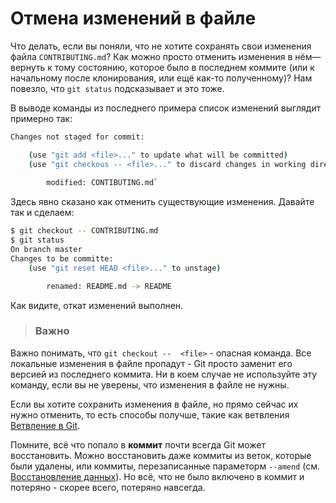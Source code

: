 # Отмена изменений в файле 
Что делать, если вы поняли, что не хотите сохранять свои изменения файла `CONTRIBUTING.md`? Как можно просто отменить изменения в нём—вернуть к тому состоянию, которое было в последнем коммите (или к начальному после клонирования, или ещё как-то полученному)? Нам повезло, что `git status` подсказывает и это тоже.

В выводе команды из последнего примера список изменений выглядит примерно так:

``` bash
Changes not staged for commit:

    (use "git add <file>..." to update what will be committed)
    (use "git checkous -- <file>..." to discard changes in working directory)
    
        modified: CONTIBUTING.md`
```
Здесь явно сказано как отменить существующие изменения. Давайте так и сделаем:

``` bash
$ git checkout -- CONTRIBUTING.md
$ git status
On branch master
Changes to be committe:
    (use "git reset HEAD <file>..." to unstage)

        renamed: README.md -> README
```
Как видите, откат изменений выполнен.


> ### Важно
Важно понимать, что `git checkout --  <filе>` - опасная команда. Все локальные изменения в файле пропадут - Git просто заменит его версией из последнего коммита. Ни в коем случае не используйте эту команду, если вы не уверены, что изменения в файле не нужны. 

Если вы хотите сохранить изменения в файле, но прямо сейчас их нужно отменить, то есть способы получше, такие как ветвления  [Ветвление в Git](https://git-scm.com/book/ru/v2/ch00/ch03-git-branching).

Помните, всё что попало в **коммит** почти всегда Git может восстановить. Можно восстановить даже коммиты из веток, которые были удалены, или коммиты, перезаписанные параметорм `--amend` (см. [Восстановление данных](https://git-scm.com/book/ru/v2/ch00/r_data_recovery)). Но всё, что не было включено в коммит и потеряно - скорее всего, потеряно навсегда.
